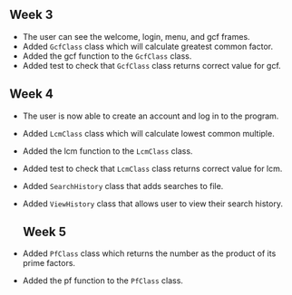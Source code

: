 ## Week 3

* The user can see the welcome, login, menu, and gcf frames.
* Added `GcfClass` class which will calculate greatest common factor.
* Added the gcf function to the `GcfClass` class.
* Added test to check that `GcfClass` class returns correct value for gcf.

## Week 4

* The user is now able to create an account and log in to the program.
* Added `LcmClass` class which will calculate lowest common multiple.
* Added the lcm function to the `LcmClass` class.
* Added test to check that `LcmClass` class returns correct value for lcm.
* Added `SearchHistory` class that adds searches to file.
* Added `ViewHistory` class that allows user to view their search history.

  ## Week 5

* Added `PfClass` class which returns the number as the product of its prime factors.
* Added the pf function to the `PfClass` class.

